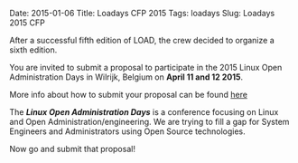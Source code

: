 Date: 2015-01-06
Title: Loadays CFP 2015
Tags: loadays
Slug: Loadays 2015 CFP

After a successful fifth edition of LOAD, the crew decided to organize a sixth edition.

You are invited to submit a proposal to participate in the 2015 Linux Open Administration Days in Wilrijk, Belgium on __April 11 and 12 2015__.


More info about how to submit your proposal can be found [here](http://loadays.org/pages/call-for-presentation.html)

The __*Linux Open Administration Days*__ is a conference focusing on Linux and Open Administration/engineering. We are trying to fill a gap for System Engineers and Administrators using Open Source technologies.

Now go and submit that proposal!
